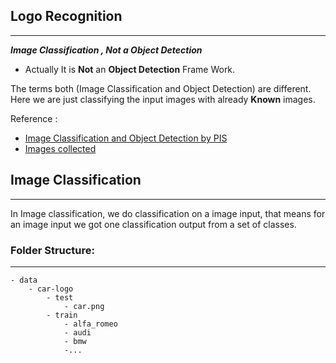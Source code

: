 ## Logo Recognition
---

***Image Classification , Not a Object Detection***

- Actually It is **Not** an **Object Detection** Frame Work.

The terms both (Image Classification and Object Detection) are different.
Here we are just classifying the input images with already **Known** images.


Reference :

- [Image Classification and Object Detection by PIS](https://www.pyimagesearch.com/2018/05/14/a-gentle-guide-to-deep-learning-object-detection/)
- [Images collected](https://github.com/kuba-siekierzynski/CarL-CNN)

## Image Classification
---

In Image classification, we do classification on a image input, that means for an
image input we got one classification output from a set of classes.



### Folder Structure:
---

```
- data
    - car-logo
        - test
            - car.png
        - train
            - alfa_romeo
            - audi
            - bmw
            -...
```        
